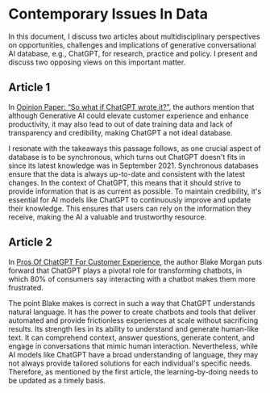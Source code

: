# Contemporary Issues In Data
In this document, I discuss two articles about multidisciplinary perspectives on opportunities, challenges and implications of generative conversational AI database, e.g., ChatGPT, for research, practice and policy. I present and discuss two opposing views on this important matter.

## Article 1
In [Opinion Paper: “So what if ChatGPT wrote it?”](https://www.sciencedirect.com/science/article/pii/S0268401223000233), the authors mention that although Generative AI could elevate customer experience and enhance productivity, it may also lead to out of date training data and lack of transparency and credibility, making ChatGPT a not ideal database.

I resonate with the takeaways this passage follows, as one crucial aspect of database is to be synchronous, which turns out ChatGPT doesn't fits in since its latest knowledge was in September 2021. Synchronous databases ensure that the data is always up-to-date and consistent with the latest changes. In the context of ChatGPT, this means that it should strive to provide information that is as current as possible.
To maintain credibility, it's essential for AI models like ChatGPT to continuously improve and update their knowledge. This ensures that users can rely on the information they receive, making the AI a valuable and trustworthy resource.

## Article 2
In [Pros Of ChatGPT For Customer Experience](https://www.forbes.com/sites/blakemorgan/2023/04/26/pros-of-chatgpt-for-customer-experience/?sh=54e9af08513f), the author Blake Morgan puts forward that ChatGPT plays a pivotal role for transforming chatbots, in which 80% of consumers say interacting with a chatbot makes them more frustrated.

The point Blake makes is correct in such a way that ChatGPT understands natural language. It has the power to create chatbots and tools that deliver automated and provide frictionless experiences at scale without sacrificing results. Its strength lies in its ability to understand and generate human-like text. It can comprehend context, answer questions, generate content, and engage in conversations that mimic human interaction. 
Nevertheless, while AI models like ChatGPT have a broad understanding of language, they may not always provide tailored solutions for each individual's specific needs. Therefore, as mentioned by the first article, the learning-by-doing needs to be updated as a timely basis.


